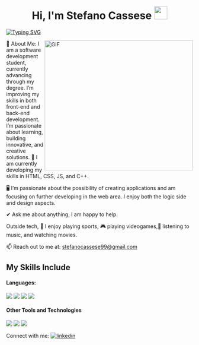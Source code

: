 <h1 align="center"><b>Hi, I'm Stefano Cassese </b><img src="https://media.giphy.com/media/hvRJCLFzcasrR4ia7z/giphy.gif" width="35"></h1>

<a href="https://git.io/typing-svg"><img src="https://readme-typing-svg.herokuapp.com?font=Fira+Code&size=25&pause=1000&color=13E3F7&background=FFFFFF00&width=900&lines=Software+student%2C+learning+and+on+the+rise." alt="Typing SVG" /></a>

<img align="right" top="500" height="350" width="400" alt="GIF" src="https://media.giphy.com/media/SWoSkN6DxTszqIKEqv/giphy.gif">



💫 About Me:
I am a software development student, currently advancing through my degree. I’m improving my skills in both front-end and back-end development. I’m passionate about learning, building innovative, and creative solutions.
🌱 I am currently developing my skills in HTML, CSS, JS, and C++.

🖥️ I’m passionate about the possibility of creating applications and am focusing on further developing in the web area. I enjoy both the logic side and design aspects.

✔ Ask me about anything, I am happy to help.

Outside tech, 🏃 I enjoy playing sports, 🎮 playing videogames,🎵 listening to music, and watching movies.

📫 Reach out to me at: stefanocassese99@gmail.com

## My Skills Include

<h4> Languages: </h4>
<span> 
  <img src="https://img.shields.io/badge/HTML5-E34F26?style=for-the-badge&logo=html5&logoColor=white">
  <img src="https://img.shields.io/badge/CSS3-1572B6?style=for-the-badge&logo=css3&logoColor=white">
  <img src="https://img.shields.io/badge/JavaScript-F7DF1E?style=for-the-badge&logo=javascript&logoColor=black">
  <img src="https://img.shields.io/badge/c%23-%23239120.svg?style=for-the-badge&logo=csharp&logoColor=white">
</span>


<h4> Other Tools and Technologies </h4>
<span>
  <img src="https://img.shields.io/badge/Git-F05032?style=for-the-badge&logo=git&logoColor=white">
  <img src="https://img.shields.io/badge/mysql-4479A1.svg?style=for-the-badge&logo=mysql&logoColor=white">
  <img src="https://img.shields.io/badge/figma-%23F24E1E.svg?style=for-the-badge&logo=figma&logoColor=white">
</span>

Connect with me:
<a href="https://www.linkedin.com/in/stefanocasseseprofile/" target="_blank" rel="noopener noreferrer">
    <img src="https://img.shields.io/badge/linkedin-%2300acee.svg?color=405DE6&style=for-the-badge&logo=linkedin&logoColor=white" 
         alt="linkedin" style="margin-bottom: 5px;" />
</a>




